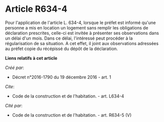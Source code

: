 # Article R634-4

Pour l'application de l'article L. 634-4, lorsque le préfet est informé qu'une personne a mis en location un logement sans
remplir les obligations de déclaration prescrites, celle-ci est invitée à présenter ses observations dans un délai d'un mois.
Dans ce délai, l'intéressé peut procéder à la régularisation de sa situation. A cet effet, il joint aux observations
adressées au préfet copie du récépissé du dépôt de la déclaration.

**Liens relatifs à cet article**

_Créé par_:

  - Décret n°2016-1790 du 19 décembre 2016 - art. 1

_Cite_:

  - Code de la construction et de l'habitation. - art. L634-4

_Cité par_:

  - Code de la construction et de l'habitation. - art. R634-5 (V)
